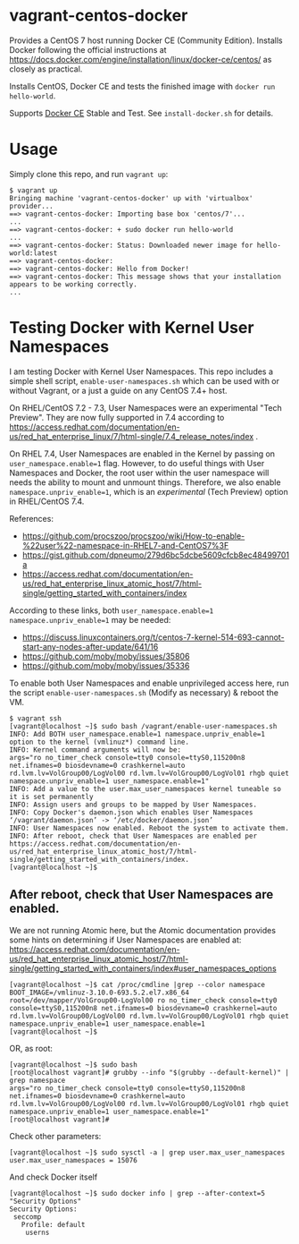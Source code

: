 # vagrant-centos-docker

Provides a CentOS 7 host running Docker CE (Community Edition). Installs Docker following the
official instructions at https://docs.docker.com/engine/installation/linux/docker-ce/centos/
as closely as practical.

Installs CentOS, Docker CE and tests the finished image with `docker run hello-world`.

Supports [Docker CE](https://docs.docker.com/install/) Stable and Test. See `install-docker.sh` for details.

# Usage

Simply clone this repo, and run `vagrant up`:

```
$ vagrant up
Bringing machine 'vagrant-centos-docker' up with 'virtualbox' provider...
==> vagrant-centos-docker: Importing base box 'centos/7'...
...
==> vagrant-centos-docker: + sudo docker run hello-world
...
==> vagrant-centos-docker: Status: Downloaded newer image for hello-world:latest
==> vagrant-centos-docker: 
==> vagrant-centos-docker: Hello from Docker!
==> vagrant-centos-docker: This message shows that your installation appears to be working correctly.
...
```

# Testing Docker with Kernel User Namespaces

I am testing Docker with Kernel User Namespaces. This repo includes a simple
shell script, `enable-user-namespaces.sh` which can be used with or without
Vagrant, or a just a guide on any CentOS 7.4+ host.

On RHEL/CentOS 7.2 - 7.3, User Namespaces were an experimental "Tech Preview".
They are now fully supported in 7.4 according to https://access.redhat.com/documentation/en-us/red_hat_enterprise_linux/7/html-single/7.4_release_notes/index .

On RHEL 7.4, User Namespaces are enabled in the Kernel by passing on
`user_namespace.enable=1` flag. However, to do useful things with User
Namespaces and Docker, the root user within the user namespace will needs the
ability to mount and unmount things. Therefore, we also enable
`namespace.unpriv_enable=1`, which is an *experimental* (Tech Preview) option
in RHEL/CentOS 7.4.

References:
* https://github.com/procszoo/procszoo/wiki/How-to-enable-%22user%22-namespace-in-RHEL7-and-CentOS7%3F
* https://gist.github.com/dpneumo/279d6bc5dcbe5609cfcb8ec48499701a
* https://access.redhat.com/documentation/en-us/red_hat_enterprise_linux_atomic_host/7/html-single/getting_started_with_containers/index

According to these links, both `user_namespace.enable=1` `namespace.unpriv_enable=1` may be needed:
* https://discuss.linuxcontainers.org/t/centos-7-kernel-514-693-cannot-start-any-nodes-after-update/641/16
* https://github.com/moby/moby/issues/35806
* https://github.com/moby/moby/issues/35336

To enable both User Namespaces and enable unprivileged access here, run the
script `enable-user-namespaces.sh` (Modify as necessary) & reboot the VM.


```
$ vagrant ssh
[vagrant@localhost ~]$ sudo bash /vagrant/enable-user-namespaces.sh 
INFO: Add BOTH user_namespace.enable=1 namespace.unpriv_enable=1 option to the kernel (vmlinuz*) command line.
INFO: Kernel command arguments will now be:
args="ro no_timer_check console=tty0 console=ttyS0,115200n8 net.ifnames=0 biosdevname=0 crashkernel=auto rd.lvm.lv=VolGroup00/LogVol00 rd.lvm.lv=VolGroup00/LogVol01 rhgb quiet namespace.unpriv_enable=1 user_namespace.enable=1"
INFO: Add a value to the user.max_user_namespaces kernel tuneable so it is set permanently
INFO: Assign users and groups to be mapped by User Namespaces.
INFO: Copy Docker's daemon.json which enables User Namespaces
‘/vagrant/daemon.json’ -> ‘/etc/docker/daemon.json’
INFO: User Namespaces now enabled. Reboot the system to activate them.
INFO: After reboot, check that User Namespaces are enabled per https://access.redhat.com/documentation/en-us/red_hat_enterprise_linux_atomic_host/7/html-single/getting_started_with_containers/index.
[vagrant@localhost ~]$
```

## After reboot, check that User Namespaces are enabled.

We are not running Atomic here, but the Atomic documentation provides some
hints on determining if User Namespaces are enabled at:
https://access.redhat.com/documentation/en-us/red_hat_enterprise_linux_atomic_host/7/html-single/getting_started_with_containers/index#user_namespaces_options

```
[vagrant@localhost ~]$ cat /proc/cmdline |grep --color namespace
BOOT_IMAGE=/vmlinuz-3.10.0-693.5.2.el7.x86_64 root=/dev/mapper/VolGroup00-LogVol00 ro no_timer_check console=tty0 console=ttyS0,115200n8 net.ifnames=0 biosdevname=0 crashkernel=auto rd.lvm.lv=VolGroup00/LogVol00 rd.lvm.lv=VolGroup00/LogVol01 rhgb quiet namespace.unpriv_enable=1 user_namespace.enable=1
[vagrant@localhost ~]$
```

OR, as root:

```
[vagrant@localhost ~]$ sudo bash
[root@localhost vagrant]# grubby --info "$(grubby --default-kernel)" | grep namespace
args="ro no_timer_check console=tty0 console=ttyS0,115200n8 net.ifnames=0 biosdevname=0 crashkernel=auto rd.lvm.lv=VolGroup00/LogVol00 rd.lvm.lv=VolGroup00/LogVol01 rhgb quiet namespace.unpriv_enable=1 user_namespace.enable=1"
[root@localhost vagrant]#
```

Check other parameters:

```
[vagrant@localhost ~]$ sudo sysctl -a | grep user.max_user_namespaces
user.max_user_namespaces = 15076
```

And check Docker itself

```
[vagrant@localhost ~]$ sudo docker info | grep --after-context=5 "Security Options"
Security Options:
 seccomp
   Profile: default
    userns
```
